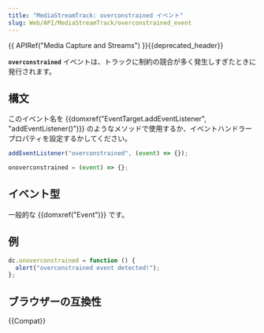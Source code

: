 ```yaml
---
title: "MediaStreamTrack: overconstrained イベント"
slug: Web/API/MediaStreamTrack/overconstrained_event
---
```


{{ APIRef("Media Capture and Streams") }}{{deprecated_header}}

**`overconstrained`** イベントは、トラックに制約の競合が多く発生しすぎたときに発行されます。

## 構文

このイベント名を {{domxref("EventTarget.addEventListener", "addEventListener()")}} のようなメソッドで使用するか、イベントハンドラープロパティを設定するかしてください。

```js
addEventListener("overconstrained", (event) => {});

onoverconstrained = (event) => {};
```

## イベント型

一般的な {{domxref("Event")}} です。

## 例

```js
dc.onoverconstrained = function () {
  alert("overconstrained event detected!");
};
```

## ブラウザーの互換性

{{Compat}}
